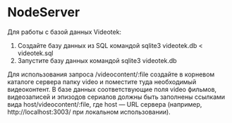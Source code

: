 # NodeServer

Для работы с базой данных Videotek:
1. Создайте базу данных из SQL командой
sqlite3 videotek.db < videotek.sql
2. Запустите базу данных командой
sqlite3 videotek.db

Для использования запроса /videocontent/:file
создайте в корневом каталоге сервера
папку video и поместите туда необходимый
видеоконтент. В базе данных соответствующие
поля video фильмов, видеозаписей и эпизодов
сериалов должны быть заполнены ссылками
вида host/videocontent/:file, где host — URL
сервера (например, http://localhost:3003/ при
локальном использовании).